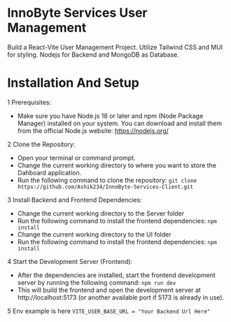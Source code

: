 # InnoByte Services User Management

Build a React-Vite User Management Project. Utilize Tailwind CSS and MUI for styling. Nodejs for Backend and MongoDB as Database.

# Installation And Setup

1 Prerequisites:
- Make sure you have Node.js 18 or later and npm (Node Package Manager) installed on your system. You can download and install them from the official Node.js website: https://nodejs.org/

2 Clone the Repository:
- Open your terminal or command prompt.
- Change the current working directory to where you want to store the Dahboard application.
- Run the following command to clone the repository:
`git clone https://github.com/Ashik234/InnoByte-Services-Client.git`

3 Install Backend and Frontend Dependencies:
 - Change the current working directory to the Server folder
- Run the following command to install the frontend dependencies: `npm install`
- Change the current working directory to the UI folder
- Run the following command to install the frontend dependencies: `npm install`

4 Start the Development Server (Frontend):
- After the dependencies are installed, start the frontend development server by running the following command:
`npm run dev`
- This will build the frontend and open the development server at http://localhost:5173 (or another available port if 5173 is already in use).

5 Env example is here `VITE_USER_BASE_URL = "Your Backend Url Here"`
